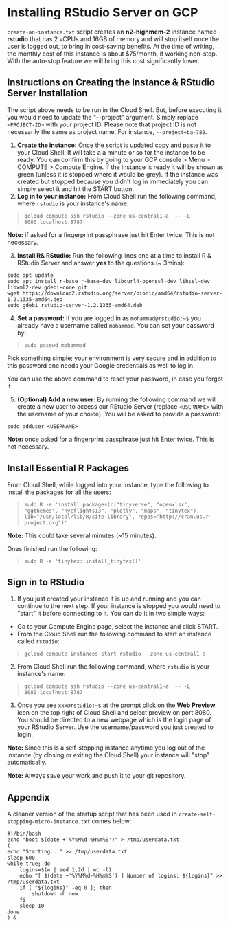 # Installing RStudio Server on GCP

`create-an-instance.txt` script creates an **n2-highmem-2** instance named **rstudio** that has 2 vCPUs and 16GB of memory and will stop itself once the user is logged out, to bring in cost-saving benefits. At the time of writing, the monthly cost of this instance is about $75/month, if working non-stop. With the auto-stop feature we will bring this cost significantly lower.

## Instructions on Creating the Instance & RStudio Server Installation

The script above needs to be run in the Cloud Shell. But, before executing it you would need to update the "--project" argument. Simply replace `<PROJECT-ID>` with your project ID. Please note that project ID is not necessarily the same as project name. For instance, `--project=ba-780`.

1. **Create the instance:** Once the script is updated copy and paste it to your Cloud Shell. It will take a a minute or so for the instance to be ready. You can confirm this by going to your GCP console > Menu > COMPUTE > Compute Engine. If the instance is ready it will be shown as green (unless it is stopped where it would be grey). If the instance was created but stopped because you didn't log in immediately you can simply select it and hit the START button.
2. **Log in to your instance:** From Cloud Shell run the following command, where `rstudio` is your instance's name:

> `gcloud compute ssh rstudio --zone us-central1-a  -- -L 8080:localhost:8787`

**Note:** if asked for a fingerprint passphrase just hit Enter twice. This is not necessary.

3. **Install R& RStudio:** Run the following lines one at a time to install R & RStudio Server and answer **yes** to the questions (~ 3mins):
```
sudo apt update
sudo apt install r-base r-base-dev libcurl4-openssl-dev libssl-dev libxml2-dev gdebi-core git
wget https://download2.rstudio.org/server/bionic/amd64/rstudio-server-1.2.1335-amd64.deb
sudo gdebi rstudio-server-1.2.1335-amd64.deb
```
4. **Set a password:** If you are logged in as `mohammad@rstudio:~$` you already have a username called `mohammad`. You can set your password by:

> `sudo passwd mohammad`

Pick something simple; your environment is very secure and in addition to this password one needs your Google credentials as well to log in.

You can use the above command to reset your password, in case you forgot it.

5. **(Optional) Add a new user:** By running the following command we will create a new user to access our RStudio Server (replace `<USERNAME>` with the username of your choice). You will be asked to provide a password:
```
sudo adduser <USERNAME>
```

**Note:** once asked for a fingerprint passphrase just hit Enter twice. This is not necessary.

## Install Essential R Packages
From Cloud Shell, while logged into your instance, type the following to install the packages for all the users:

> `sudo R -e 'install.packages(c("tidyverse", "openxlsx", "ggthemes", "nycflights13", "plotly", "maps", "tinytex"), lib="/usr/local/lib/R/site-library", repos="http://cran.us.r-project.org")'`

**Note:** This could take several minutes (~15 minutes).

Ones finished run the following:

> `sudo R -e 'tinytex::install_tinytex()'`

## Sign in to RStudio
1. If you just created your instance it is up and running and you can continue to the next step. If your instance is stopped you would need to "start" it before connecting to it. You can do it in two simple ways:
  * Go to your Compute Engine page, select the instance and click START.
  * From the Cloud Shell run the following command to start an instance called `rstudio`:

> `gcloud compute instances start rstudio --zone us-central1-a`

2. From Cloud Shell run the following command, where `rstudio` is your instance's name:

> `gcloud compute ssh rstudio --zone us-central1-a  -- -L 8080:localhost:8787`

3. Once you see `xxx@rstudio:~$` at the prompt click on the **Web Preview** icon on the top right of Cloud Shell and select preview on port 8080. You should be directed to a new webpage which is the login page of your RStudio Server. Use the username/password you just created to login.

**Note:** Since this is a self-stopping instance anytime you log out of the instance (by closing or exiting the Cloud Shell) your instance will "stop" automatically.

**Note:** Always save your work and push it to your git repository.

## Appendix
A cleaner version of the startup script that has been used in `create-self-stopping-micro-instance.txt` comes below:

```
#!/bin/bash
echo "boot $(date +'%Y%M%d-%H%m%S')" > /tmp/userdata.txt
(
echo "Starting..." >> /tmp/userdata.txt
sleep 600
while true; do
    logins=$(w | sed 1,2d | wc -l)
    echo "[ $(date +'%Y%M%d-%H%m%S') ] Number of logins: ${logins}" >> /tmp/userdata.txt   
    if [ "${logins}" -eq 0 ]; then
        shutdown -h now
    fi
    sleep 10
done
) &
```
